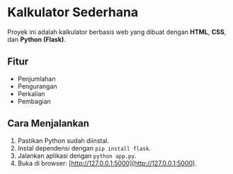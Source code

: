 # Kalkulator Sederhana

Proyek ini adalah kalkulator berbasis web yang dibuat dengan **HTML**, **CSS**, dan **Python (Flask)**.

## Fitur
- Penjumlahan
- Pengurangan
- Perkalian
- Pembagian

## Cara Menjalankan
1. Pastikan Python sudah diinstal.
2. Instal dependensi dengan `pip install flask`.
3. Jalankan aplikasi dengan `python app.py`.
4. Buka di browser: [http://127.0.0.1:5000](http://127.0.0.1:5000).

